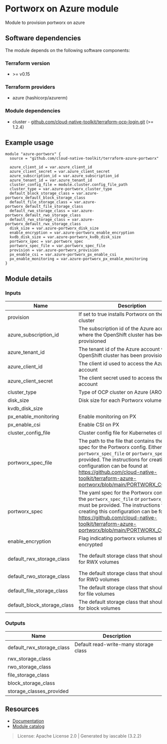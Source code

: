 # Portworx on Azure module

Module to provision portworx on azure


## Software dependencies

The module depends on the following software components:

### Terraform version

- \>= v0.15

### Terraform providers


- azure (hashicorp/azurerm)

### Module dependencies


- cluster - [github.com/cloud-native-toolkit/terraform-ocp-login.git](https://github.com/cloud-native-toolkit/terraform-ocp-login.git) (>= 1.2.4)

## Example usage

```hcl
module "azure-portworx" {
  source = "github.com/cloud-native-toolkit/terraform-azure-portworx"

  azure_client_id = var.azure_client_id
  azure_client_secret = var.azure_client_secret
  azure_subscription_id = var.azure_subscription_id
  azure_tenant_id = var.azure_tenant_id
  cluster_config_file = module.cluster.config_file_path
  cluster_type = var.azure-portworx_cluster_type
  default_block_storage_class = var.azure-portworx_default_block_storage_class
  default_file_storage_class = var.azure-portworx_default_file_storage_class
  default_rwo_storage_class = var.azure-portworx_default_rwo_storage_class
  default_rwx_storage_class = var.azure-portworx_default_rwx_storage_class
  disk_size = var.azure-portworx_disk_size
  enable_encryption = var.azure-portworx_enable_encryption
  kvdb_disk_size = var.azure-portworx_kvdb_disk_size
  portworx_spec = var.portworx_spec
  portworx_spec_file = var.portworx_spec_file
  provision = var.azure-portworx_provision
  px_enable_csi = var.azure-portworx_px_enable_csi
  px_enable_monitoring = var.azure-portworx_px_enable_monitoring
}

```

## Module details

### Inputs

| Name | Description | Required | Default | Source |
|------|-------------|---------|----------|--------|
| provision | If set to true installs Portworx on the given cluster | false | true |  |
| azure_subscription_id | The subscription id of the Azure account where the OpenShift cluster has been provisioned | true |  |  |
| azure_tenant_id | The tenant id of the Azure account where the OpenShift cluster has been provisioned | true |  |  |
| azure_client_id | The client id used to access the Azure account | true |  |  |
| azure_client_secret | The client secret used to access the Azure account | true |  |  |
| cluster_type | Type of OCP cluster on Azure (ARO | IPI) | false | ARO |  |
| disk_size | Disk size for each Portworx volume | false | 1000 |  |
| kvdb_disk_size |  | false | 150 |  |
| px_enable_monitoring | Enable monitoring on PX | false | true |  |
| px_enable_csi | Enable CSI on PX | false | true |  |
| cluster_config_file | Cluster config file for Kubernetes cluster. | true |  | cluster.config_file_path |
| portworx_spec_file | The path to the file that contains the yaml spec for the Portworx config. Either the `portworx_spec_file` or `portworx_spec` must be provided. The instructions for creating this configuration can be found at https://github.com/cloud-native-toolkit/terraform-azure-portworx/blob/main/PORTWORX_CONFIG.md | true |  |  |
| portworx_spec | The yaml spec for the Portworx config. Either the `portworx_spec_file` or `portworx_spec` must be provided. The instructions for creating this configuration can be found at https://github.com/cloud-native-toolkit/terraform-azure-portworx/blob/main/PORTWORX_CONFIG.md | true |  |  |
| enable_encryption | Flag indicating portworx volumes should be encrypted | true |  |  |
| default_rwx_storage_class | The default storage class that should be used for RWX volumes | false | portworx-rwx-gp3-sc |  |
| default_rwo_storage_class | The default storage class that should be used for RWO volumes | false | portworx-gp3-sc |  |
| default_file_storage_class | The default storage class that should be used for file volumes | false | portworx-gp3-sc |  |
| default_block_storage_class | The default storage class that should be used for block volumes | false | managed-premium |  |

### Outputs

| Name | Description |
|------|-------------|
| default_rwx_storage_class | Default read-write-many storage class |
| rwx_storage_class |  |
| rwo_storage_class |  |
| file_storage_class |  |
| block_storage_class |  |
| storage_classes_provided |  |

## Resources

- [Documentation](https://operate.cloudnativetoolkit.dev)
- [Module catalog](https://modules.cloudnativetoolkit.dev)

> License: Apache License 2.0 | Generated by iascable (3.2.2)
